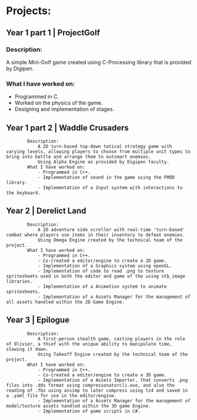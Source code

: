 # Projects:
## Year 1 part 1 	| ProjectGolf
### Description:
A simple Mini-Golf game created using C-Processing library that is provided by Digipen.
### What I have worked on:
- Programmed in C.
- Worked on the physics of the game.
- Designing and implementation of stages.

## Year 1 part 2 	| Waddle Crusaders
			Description:
				A 2D turn-based top-down tatical strategy game with varying levels, allowing players to choose from multiple unit types to bring into battle and arrange them to outsmart enemies. 
				Using Alpha Engine as provided by Digipen faculty.
			What I have worked on:
				- Programmed in C++.
				- Implementation of sound in the game using the FMOD library.
				- Implementation of a Input system with interactions to the keyboard.

## Year 2	      	| Derelict Land
			Description:
				A 2D adventure side scroller with real-time 'turn-based' combat where players use items in their inventory to defeat enemies.
				Using Omega Engine created by the technical team of the project.
			What I have worked on:
				- Programmed in C++.
				- Co-created a editor/engine to create a 2D game.
				- Implementation of a Graphics system using openGL.
				- Implementation of code to read .png to texture spritesheets used in both the editor and game of the using stb_image libraries.
				- Implementation of a Animation system to animate spritesheets.
				- Implementation of a Assets Manager for the management of all assets handled within the 2D Game Engine.

## Year 3	      	| Epilogue
			Description:
				A first-person stealth game, casting players in the role of Olivier, a thief with the unique ability to manipulate time, slowing it down.
				Using Takeoff Engine created by the technical team of the project.
			What I have worked on:
				- Programmed in C++.
				- Co-created a editor/engine to create a 3D game.
				- Implementation of a Assets Importer, that converts .png files into .dds format using compressonatorcli.exe, and also the reading of .fbx using assimp to later compress using lz4 and saved in a .yaml file for use in the editor/engine.
				- Implementation of a Assets Manager for the management of model/texture assets handled within the 3D game Engine.
				- Implementation of game scripts in C#.
